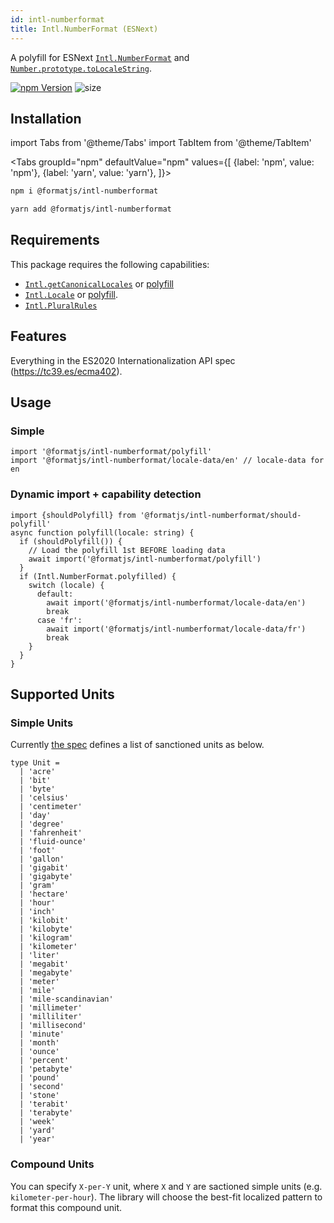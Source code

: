 ```yaml
---
id: intl-numberformat
title: Intl.NumberFormat (ESNext)
---
```


A polyfill for ESNext [`Intl.NumberFormat`][numberformat] and [`Number.prototype.toLocaleString`][tolocalestring].

[![npm Version](https://img.shields.io/npm/v/@formatjs/intl-numberformat.svg?style=flat-square)](https://www.npmjs.org/package/@formatjs/intl-numberformat) ![size](https://badgen.net/bundlephobia/minzip/@formatjs/intl-numberformat)

## Installation

import Tabs from '@theme/Tabs' import TabItem from '@theme/TabItem'

<Tabs
groupId="npm"
defaultValue="npm"
values={[
{label: 'npm', value: 'npm'},
{label: 'yarn', value: 'yarn'},
]}>
<TabItem value="npm">

```sh
npm i @formatjs/intl-numberformat
```

</TabItem>
<TabItem value="yarn">

```sh
yarn add @formatjs/intl-numberformat
```

</TabItem>
</Tabs>

## Requirements

This package requires the following capabilities:

- [`Intl.getCanonicalLocales`](https://developer.mozilla.org/en-US/docs/Web/JavaScript/Reference/Global_Objects/Intl/getCanonicalLocales) or [polyfill](intl-getcanonicallocales.md)
- [`Intl.Locale`](https://developer.mozilla.org/en-US/docs/Web/JavaScript/Reference/Global_Objects/Intl/Locale) or [polyfill](intl-locale.md).
- [`Intl.PluralRules`](https://developer.mozilla.org/en-US/docs/Web/JavaScript/Reference/Global_Objects/PluralRules)

## Features

Everything in the ES2020 Internationalization API spec (https://tc39.es/ecma402).

## Usage

### Simple

```tsx
import '@formatjs/intl-numberformat/polyfill'
import '@formatjs/intl-numberformat/locale-data/en' // locale-data for en
```

### Dynamic import + capability detection

```tsx
import {shouldPolyfill} from '@formatjs/intl-numberformat/should-polyfill'
async function polyfill(locale: string) {
  if (shouldPolyfill()) {
    // Load the polyfill 1st BEFORE loading data
    await import('@formatjs/intl-numberformat/polyfill')
  }
  if (Intl.NumberFormat.polyfilled) {
    switch (locale) {
      default:
        await import('@formatjs/intl-numberformat/locale-data/en')
        break
      case 'fr':
        await import('@formatjs/intl-numberformat/locale-data/fr')
        break
    }
  }
}
```

## Supported Units

### Simple Units

Currently [the spec](https://tc39.es/ecma402/#sec-issanctionedsimpleunitidentifier) defines a list of sanctioned units as below.

```tsx
type Unit =
  | 'acre'
  | 'bit'
  | 'byte'
  | 'celsius'
  | 'centimeter'
  | 'day'
  | 'degree'
  | 'fahrenheit'
  | 'fluid-ounce'
  | 'foot'
  | 'gallon'
  | 'gigabit'
  | 'gigabyte'
  | 'gram'
  | 'hectare'
  | 'hour'
  | 'inch'
  | 'kilobit'
  | 'kilobyte'
  | 'kilogram'
  | 'kilometer'
  | 'liter'
  | 'megabit'
  | 'megabyte'
  | 'meter'
  | 'mile'
  | 'mile-scandinavian'
  | 'millimeter'
  | 'milliliter'
  | 'millisecond'
  | 'minute'
  | 'month'
  | 'ounce'
  | 'percent'
  | 'petabyte'
  | 'pound'
  | 'second'
  | 'stone'
  | 'terabit'
  | 'terabyte'
  | 'week'
  | 'yard'
  | 'year'
```

### Compound Units

You can specify `X-per-Y` unit, where `X` and `Y` are sactioned simple units (e.g. `kilometer-per-hour`). The library will choose the best-fit localized pattern to format this compound unit.

[numberformat]: https://tc39.es/ecma402/#numberformat-objects
[tolocalestring]: https://developer.mozilla.org/en-US/docs/Web/JavaScript/Reference/Global_Objects/Number/toLocaleString
